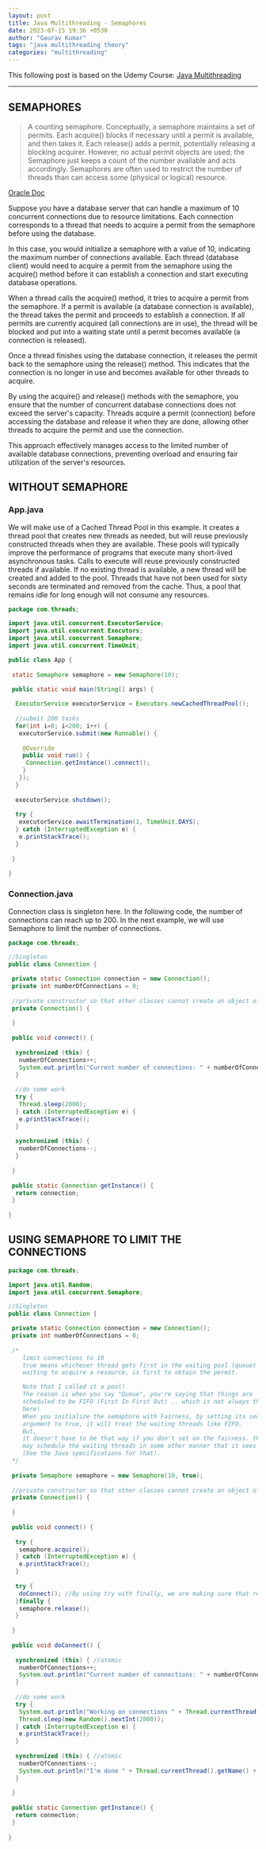 ```yaml
---
layout: post
title: Java Multithreading - Semaphores
date: 2023-07-15 19:36 +0530
author: "Gaurav Kumar"
tags: "java multithreading theory"
categories: "multithreading"
---
```


This following post is based on the Udemy Course:
[Java Multithreading](https://www.udemy.com/course/java-multithreading/learn/lecture/107238#content)

---

## SEMAPHORES

> A counting semaphore. Conceptually, a semaphore maintains a set of permits. Each acquire() blocks if necessary until a permit is available, and then takes it. Each release() adds a permit, potentially releasing a blocking acquirer. However, no actual permit objects are used; the Semaphore just keeps a count of the number available and acts accordingly.
> Semaphores are often used to restrict the number of threads than can access some (physical or logical) resource.

[Oracle Doc](https://docs.oracle.com/en/java/javase/11/docs/api/java.base/java/util/concurrent/Semaphore.html)  

Suppose you have a database server that can handle a maximum of 10 concurrent connections due to resource limitations. Each connection corresponds to a thread that needs to acquire a permit from the semaphore before using the database.  

In this case, you would initialize a semaphore with a value of 10, indicating the maximum number of connections available. Each thread (database client) would need to acquire a permit from the semaphore using the acquire() method before it can establish a connection and start executing database operations.  

When a thread calls the acquire() method, it tries to acquire a permit from the semaphore. If a permit is available (a database connection is available), the thread takes the permit and proceeds to establish a connection. If all permits are currently acquired (all connections are in use), the thread will be blocked and put into a waiting state until a permit becomes available (a connection is released).  

Once a thread finishes using the database connection, it releases the permit back to the semaphore using the release() method. This indicates that the connection is no longer in use and becomes available for other threads to acquire.  

By using the acquire() and release() methods with the semaphore, you ensure that the number of concurrent database connections does not exceed the server's capacity. Threads acquire a permit (connection) before accessing the database and release it when they are done, allowing other threads to acquire the permit and use the connection.  

This approach effectively manages access to the limited number of available database connections, preventing overload and ensuring fair utilization of the server's resources.  

## WITHOUT SEMAPHORE

### App.java

We will make use of a Cached Thread Pool in this example. It creates a thread pool that creates new threads as needed, but will reuse previously constructed threads when they are available. These pools will typically improve the performance of programs that execute many short-lived asynchronous tasks. Calls to execute will reuse previously constructed threads if available. If no existing thread is available, a new thread will be created and added to the pool. Threads that have not been used for sixty seconds are terminated and removed from the cache. Thus, a pool that remains idle for long enough will not consume any resources.

```java
package com.threads;

import java.util.concurrent.ExecutorService;
import java.util.concurrent.Executors;
import java.util.concurrent.Semaphore;
import java.util.concurrent.TimeUnit;

public class App {
 
 static Semaphore semaphore = new Semaphore(10);

 public static void main(String[] args) {
  
  ExecutorService executorService = Executors.newCachedThreadPool();
  
  //submit 200 tasks
  for(int i=0; i<200; i++) {
   executorService.submit(new Runnable() {
    
    @Override
    public void run() {
     Connection.getInstance().connect();
    }
   });
  }
  
  executorService.shutdown();
  
  try {
   executorService.awaitTermination(1, TimeUnit.DAYS);
  } catch (InterruptedException e) {
   e.printStackTrace();
  }
  
 }
 
}
```

### Connection.java

Connection class is singleton here. In the following code, the number of connections can reach up to 200. In the next example, we will use Semaphore to limit the number of connections.

```java
package com.threads;

//Singleton
public class Connection {

 private static Connection connection = new Connection();
 private int numberOfConnections = 0;
 
 //private constructor so that other classes cannot create an object of Connection
 private Connection() {
  
 }
 
 public void connect() {
  
  synchronized (this) {
   numberOfConnections++;
   System.out.println("Current number of connections: " + numberOfConnections);
  }
  
  //do some work
  try {
   Thread.sleep(2000);
  } catch (InterruptedException e) {
   e.printStackTrace();
  }
  
  synchronized (this) {
   numberOfConnections--;
  }
  
 }
 
 public static Connection getInstance() {
  return connection;
 }
 
}
```

## USING SEMAPHORE TO LIMIT THE CONNECTIONS

```java
package com.threads;

import java.util.Random;
import java.util.concurrent.Semaphore;

//Singleton
public class Connection {

 private static Connection connection = new Connection();
 private int numberOfConnections = 0;
 
 /*
    limit connections to 10
    true means whichever thread gets first in the waiting pool (queue)
    waiting to acquire a resource, is first to obtain the permit.

    Note that I called it a pool!
    The reason is when you say "Queue", you're saying that things are
    scheduled to be FIFO (First In First Out) .. which is not always the case
    here!
    When you initialize the semaphore with Fairness, by setting its second
    argument to true, it will treat the waiting threads like FIFO.
    But,
    it doesn't have to be that way if you don't set on the fairness. the JVM
    may schedule the waiting threads in some other manner that it sees best
    (See the Java specifications for that).
 */
 
 private Semaphore semaphore = new Semaphore(10, true);
 
 //private constructor so that other classes cannot create an object of Connection
 private Connection() {
  
 }
 
 public void connect() {
  
  try {
   semaphore.acquire();
  } catch (InterruptedException e) {
   e.printStackTrace();
  }
  
  try {
   doConnect(); //By using try with finally, we are making sure that release() is called even when there is any exception while calling doConnect()
  }finally {
   semaphore.release();
  }
  
 }
 
 public void doConnect() {
  
  synchronized (this) { //atomic
   numberOfConnections++;
   System.out.println("Current number of connections: " + numberOfConnections);
  }
  
  //do some work
  try {
   System.out.println("Working on connections " + Thread.currentThread().getName());
   Thread.sleep(new Random().nextInt(2000));
  } catch (InterruptedException e) {
   e.printStackTrace();
  }
  
  synchronized (this) { //atomic
   numberOfConnections--;
   System.out.println("I'm done " + Thread.currentThread().getName() + " Connection is released , connection count: " + numberOfConnections);
  }
  
 }
 
 public static Connection getInstance() {
  return connection;
 }
 
}
```
